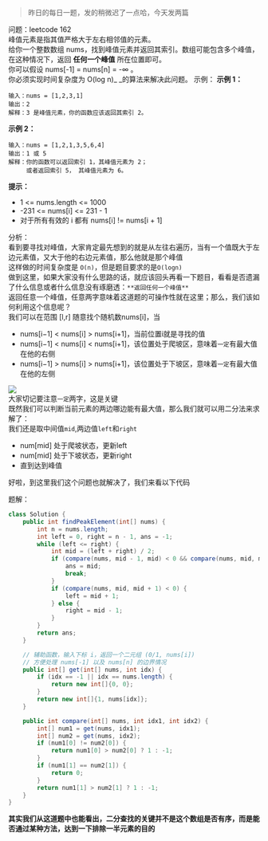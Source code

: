> 昨日的每日一题，发的稍微迟了一点哈，今天发两篇

问题：leetcode 162<br />峰值元素是指其值严格大于左右相邻值的元素。<br />给你一个整数数组 nums，找到峰值元素并返回其索引。数组可能包含多个峰值，在这种情况下，返回 **任何一个峰值** 所在位置即可。<br />你可以假设 nums[-1] = nums[n] = -∞ 。<br />你必须实现时间复杂度为 O(log n)_ _的算法来解决此问题。
示例：
**示例 1：**
```
输入：nums = [1,2,3,1]
输出：2
解释：3 是峰值元素，你的函数应该返回其索引 2。
```
**示例 2：**
```
输入：nums = [1,2,1,3,5,6,4]
输出：1 或 5 
解释：你的函数可以返回索引 1，其峰值元素为 2；
     或者返回索引 5， 其峰值元素为 6。
```

**提示：**

- 1 <= nums.length <= 1000
- -231 <= nums[i] <= 231 - 1
- 对于所有有效的 i 都有 nums[i] != nums[i + 1]


分析：<br />看到要寻找对峰值，大家肯定最先想到的就是从左往右遍历，当有一个值既大于左边元素值，又大于他的右边元素值，那么他就是那个峰值<br />这样做的时间复杂度是 `O(n)`，但是题目要求的是`O(logn)`<br />做到这里，如果大家没有什么思路的话，就应该回头再看一下题目，看看是否遗漏了什么信息或者什么信息没有琢磨透：`**返回任何一个峰值**`<br />返回任意一个峰值，任意两字意味着这道题的可操作性就在这里；那么，我们该如何利用这个信息呢？<br />我们可以在范围 [l,r] 随意找个随机数nums[i]，当

- nums[i−1] < nums[i] > nums[i+1]，当前位置i就是寻找的值
- nums[i−1] < nums[i] < nums[i+1]，该位置处于爬坡区，意味着`一定`有最大值在他的右侧
- nums[i−1] > nums[i] > nums[i+1]，该位置处于下坡区，意味着`一定`有最大值在他的左侧

![](https://cdn.nlark.com/yuque/0/2023/jpeg/28874537/1702986787173-90018392-500d-4a08-b4bb-227cc05677ec.jpeg)<br />大家切记要注意`一定`两字，这是关键<br />既然我们可以判断当前元素的两边哪边能有最大值，那么我们就可以用二分法来求解了：<br />我们还是取中间值`mid`,两边值`left`和`right`

- num[mid] 处于爬坡状态，更新left
- num[mid] 处于下坡状态，更新right
- 直到达到峰值

好啦，到这里我们这个问题也就解决了，我们来看以下代码

题解：
```java
class Solution {
    public int findPeakElement(int[] nums) {
        int n = nums.length;
        int left = 0, right = n - 1, ans = -1;
        while (left <= right) {
            int mid = (left + right) / 2;
            if (compare(nums, mid - 1, mid) < 0 && compare(nums, mid, mid + 1) > 0) {
                ans = mid;
                break;
            }
            if (compare(nums, mid, mid + 1) < 0) {
                left = mid + 1;
            } else {
                right = mid - 1;
            }
        }
        return ans;
    }

    // 辅助函数，输入下标 i，返回一个二元组 (0/1, nums[i])
    // 方便处理 nums[-1] 以及 nums[n] 的边界情况
    public int[] get(int[] nums, int idx) {
        if (idx == -1 || idx == nums.length) {
            return new int[]{0, 0};
        }
        return new int[]{1, nums[idx]};
    }

    public int compare(int[] nums, int idx1, int idx2) {
        int[] num1 = get(nums, idx1);
        int[] num2 = get(nums, idx2);
        if (num1[0] != num2[0]) {
            return num1[0] > num2[0] ? 1 : -1;
        }
        if (num1[1] == num2[1]) {
            return 0;
        }
        return num1[1] > num2[1] ? 1 : -1;
    }
}
```

**其实我们从这道题中也能看出，二分查找的关键并不是这个数组是否有序，而是能否通过某种方法，达到一下排除一半元素的目的**
